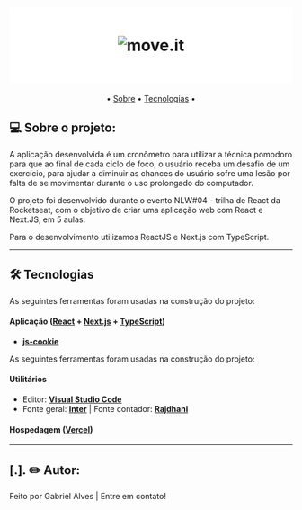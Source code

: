 <h1 align="center" style="padding: 50px; background: #fff;">
    <img alt="move.it" title="#move.it" src="https://moveit-rho-three.vercel.app/logo-full.svg" />
</h1>


<p align="center">
• <a href="#--sobre-o-projeto">Sobre</a> •
  <a href="#--Tecnologias">Tecnologias</a> •
    
</p>



## [](https://github.com/gabriel0alves/Moveit-Next#--sobre-o-projeto) 💻 Sobre o projeto:

A aplicação desenvolvida é um cronômetro para utilizar a técnica pomodoro para que ao final de cada ciclo de foco, o usuário receba um desafio de um exercício, para ajudar a diminuir as chances do usuário sofre uma lesão por falta de se movimentar durante o uso prolongado do computador.

O projeto foi desenvolvido durante o evento NLW#04 - trilha de React da Rocketseat, com o objetivo de criar uma aplicação web com React e Next.JS, em 5 aulas.

Para o desenvolvimento utilizamos ReactJS e Next.js com TypeScript.

--- 

## [](https://github.com/gabriel0alves/Moveit-Next#--Tecnologias)  🛠 Tecnologias

As seguintes ferramentas foram usadas na construção do projeto:

#### **Aplicação** (**[React](https://reactjs.org/)** + **[Next.js](https://nextjs.org/)** + **[TypeScript](https://www.typescriptlang.org/)**)

- **[js-cookie](https://github.com/js-cookie/js-cookie#readme)**

As seguintes ferramentas foram usadas na construção do projeto:

#### **Utilitários**

- Editor: **[Visual Studio Code](https://code.visualstudio.com/)**
- Fonte geral: **[Inter](https://fonts.google.com/specimen/Inter)**  |  Fonte contador: **[Rajdhani](https://fonts.google.com/specimen/Rajdhani)**

#### **Hospedagem** (**[Vercel](https://vercel.com/)**) 

---

## [.]. ✏️ Autor:

Feito por Gabriel Alves | Entre em contato!
